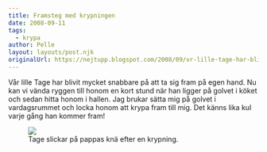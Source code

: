 ```yaml
---
title: Framsteg med krypningen
date: 2008-09-11
tags: 
  - krypa	
author: Pelle
layout: layouts/post.njk
originalUrl: https://nejtupp.blogspot.com/2008/09/vr-lille-tage-har-blivit-mycket.html
---
```


Vår lille Tage har blivit mycket snabbare på att ta sig fram på egen hand. Nu kan vi vända ryggen till honom en kort stund när han ligger på golvet i köket och sedan hitta honom i hallen. Jag brukar sätta mig på golvet i vardagsrummet och locka honom att krypa fram till mig. Det känns lika kul varje gång han kommer fram!

<figure>
	<img src="../../../img/2008/09/_MG_7721_1024pix.jpg">
	<figcaption>Tage slickar på pappas knä efter en krypning.</figcaption>
</figure>
